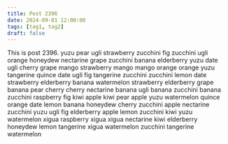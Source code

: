 ```yaml
---
title: Post 2396
date: 2024-09-01 12:00:00
tags: [tag1, tag2]
draft: false
---
```

This is post 2396.
yuzu
pear
ugli
strawberry
zucchini
fig
zucchini
ugli
orange
honeydew
nectarine
grape
zucchini
banana
elderberry
yuzu
date
ugli
cherry
grape
mango
strawberry
mango
mango
orange
orange
yuzu
tangerine
quince
date
ugli
fig
tangerine
zucchini
zucchini
lemon
date
strawberry
elderberry
banana
watermelon
strawberry
elderberry
grape
banana
pear
cherry
cherry
nectarine
banana
ugli
banana
zucchini
banana
zucchini
raspberry
fig
kiwi
apple
kiwi
pear
apple
yuzu
watermelon
quince
orange
date
lemon
banana
honeydew
cherry
zucchini
apple
nectarine
zucchini
yuzu
ugli
fig
elderberry
apple
lemon
zucchini
kiwi
yuzu
watermelon
xigua
raspberry
xigua
xigua
nectarine
kiwi
elderberry
honeydew
lemon
tangerine
xigua
watermelon
zucchini
tangerine
watermelon
